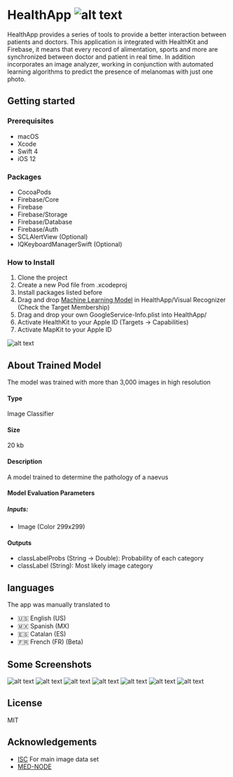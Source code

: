 # HealthApp ![alt text](https://user-images.githubusercontent.com/42153044/51432658-cb6ce580-1c00-11e9-9593-efea6e7cc575.png)

HealthApp provides a series of tools to provide a better interaction between patients and doctors.
This application is integrated with HealthKit and Firebase, it means that every record of alimentation, sports and more are synchronized between doctor and patient in real time.
In addition incorporates an image analyzer, working in conjunction with automated learning algorithms to predict the presence of melanomas with just one photo.

## Getting started

### Prerequisites

* macOS
* Xcode
* Swift 4
* iOS 12

### Packages

* CocoaPods
* Firebase/Core
* Firebase
* Firebase/Storage
* Firebase/Database
* Firebase/Auth
* SCLAlertView (Optional)
* IQKeyboardManagerSwift (Optional)

### How to Install

1. Clone the project
2. Create a new Pod file from .xcodeproj
3. Install packages listed before
4. Drag and drop [Machine Learning Model](google.com) in HealthApp/Visual Recognizer (Check the Target Membership)
5. Drag and drop your own GoogleService-Info.plist into HealthApp/
6. Activate HealthKit to your Apple ID (Targets -> Capabilities)
7. Activate MapKit to your Apple ID

![alt text](https://user-images.githubusercontent.com/42153044/51432666-ffe0a180-1c00-11e9-9358-e00ee5b00947.png)

## About Trained Model

The model was trained with more than 3,000 images in high resolution

#### Type

Image Classifier

#### Size

20 kb

#### Description

A model trained to determine the pathology of a naevus

#### Model Evaluation Parameters

##### Inputs:

* Image (Color 299x299)

#### Outputs

* classLabelProbs (String -> Double): Probability of each category
* classLabel (String): Most likely image category

## languages
The app was manually translated to
* 🇺🇸 English (US)
* 🇲🇽 Spanish (MX)
* 🇪🇸 Catalan (ES)
* 🇫🇷 French (FR) (Beta)

## Some Screenshots
![alt text](https://user-images.githubusercontent.com/42153044/51432782-18ea5200-1c03-11e9-82f8-81e0c76a3d3b.png)
![alt text](https://user-images.githubusercontent.com/42153044/51432783-18ea5200-1c03-11e9-85a3-1d437f152890.png)
![alt text](https://user-images.githubusercontent.com/42153044/51432784-1982e880-1c03-11e9-9f50-01975056499f.png)
![alt text](https://user-images.githubusercontent.com/42153044/51432785-1982e880-1c03-11e9-94aa-81990b9da442.png)
![alt text](https://user-images.githubusercontent.com/42153044/51432786-1982e880-1c03-11e9-9842-b16285301bb5.png)
![alt text](https://user-images.githubusercontent.com/42153044/51432787-1982e880-1c03-11e9-8d4e-7a03b4b10608.png)
![alt text](https://user-images.githubusercontent.com/42153044/51432788-1a1b7f00-1c03-11e9-9edd-537b06b6bc3b.png)

## License
MIT

## Acknowledgements

* [ISC](https://www.isic-archive.com/#!/topWithHeader/wideContentTop/main) For main image data set
* [MED-NODE](http://www.cs.rug.nl/~imaging/databases/melanoma_naevi/)
